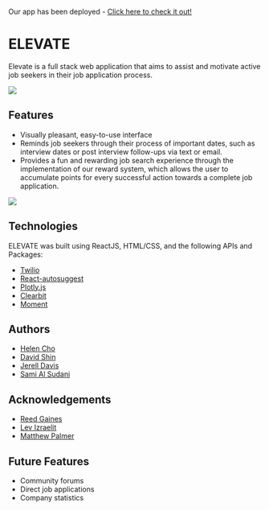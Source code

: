 Our app has been deployed - [Click here to check it out!](http://elevate-ny.herokuapp.com/)

# ELEVATE

Elevate is a full stack web application that aims to assist and motivate active job seekers in their job application process.

<img src="#" />


## Features
* Visually pleasant, easy-to-use interface
* Reminds job seekers through their process of important dates, such as interview dates or post interview follow-ups via text or email.
* Provides a fun and rewarding job search experience through the implementation of our reward system, which allows the user to accumulate points for every successful action towards a complete job application. 

<img src="#" />


## Technologies

ELEVATE was built using ReactJS, HTML/CSS, and the following APIs and Packages:
* [Twilio](https://www.twilio.com/docs/api)
* [React-autosuggest](http://react-autosuggest.js.org/)
* [Plotly.js](https://plot.ly/javascript/)
* [Clearbit](https://clearbit.com/docs#autocomplete-api)
* [Moment](https://www.npmjs.com/package/moment)


## Authors
* [Helen Cho](https://github.com/helencho)
* [David Shin](https://github.com/davidyshin)
* [Jerell Davis](https://github.com/ramborell23)
* [Sami Al Sudani](https://github.com/alaac4q)


## Acknowledgements 
* [Reed Gaines](https://github.com/crymall)
* [Lev Izraelit](https://github.com/lizraeli)
* [Matthew Palmer](https://github.com/MattSPalmer)


## Future Features 
* Community forums
* Direct job applications
* Company statistics